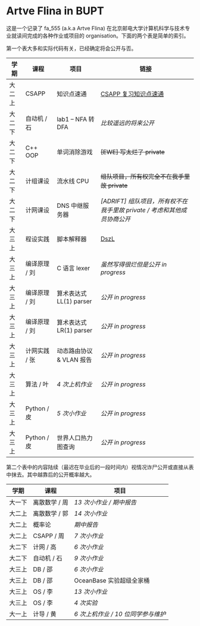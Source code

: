 # Artve Flina in BUPT

这是一个记录了 fa_555 (a.k.a Artve Flina) 在北京邮电大学计算机科学与技术专业就读间完成的各种作业或项目的 organisation。下面的两个表是简单的索引。

第一个表大多和实际代码有关，已经确定将会公开与否。

| 学期   | 课程          | 项目                     | 链接                                                         |
| ------ | ------------- | ------------------------ | ------------------------------------------------------------ |
| 大二上 | CSAPP         | 知识点速通               | [CSAPP 复习知识点速通](https://blog.fa555.tech/files/html/CSAPP-review.html) |
| 大二下 | 自动机 / 石   | lab1 – NFA 转 DFA        | *比较遥远的将来公开*                                         |
| 大二下 | C++ OOP       | 单词消除游戏             | ~~[EWE] 写太烂了 private~~                                   |
| 大二下 | 计组课设      | 流水线 CPU               | ~~组队项目，所有权完全不在我手里故 private~~                 |
| 大二下 | 计网课设      | DNS 中继服务器           | *[ADRIFT] 组队项目，所有权不在我手里故 private / 考虑和其他成员协商公开* |
| 大三上 | 程设实践      | 脚本解释器               | [DszL](https://github.com/ArtveFlinaInBupt/DszL)             |
| 大三上 | 编译原理 / 刘 | C 语言 lexer             | *虽然写得很烂但是公开 in progress*                           |
| 大三上 | 编译原理 / 刘 | 算术表达式 LL(1) parser  | *公开 in progress*                                           |
| 大三上 | 编译原理 / 刘 | 算术表达式 LR(1) parser  | *公开 in progress*                                           |
| 大三上 | 计网实践 / 张 | 动态路由协议 & VLAN 报告 | *公开 in progress*                                           |
| 大三上 | 算法 / 叶     | *4 次上机作业*           | *公开 in progress*                                           |
| 大三上 | Python / 皮   | *5 次小作业*             | *公开 in progress*                                           |
| 大三上 | Python / 皮   | 世界人口热力图查询       | *公开 in progress*                                           |

第二个表中的内容陆续（最迟在毕业后的一段时间内）视情况诈尸公开或直接从表中抹去。其中越靠后的公开概率越大。

| 学期   | 课程          | 项目                               |
| ------ | ------------- | ---------------------------------- |
| 大一下 | 离散数学 / 周 | *13 次小作业 / 期中报告*           |
| 大二上 | 离散数学 / 郭 | *14 次小作业*                      |
| 大二上 | 概率论        | *期中报告*                         |
| 大二上 | CSAPP / 周    | *7 次小作业*                       |
| 大二下 | 计网 / 高     | *6 次小作业*                       |
| 大二下 | 自动机 / 石   | *9 次小作业*                       |
| 大三上 | DB / 邵       | *6 次小作业*                       |
| 大三上 | DB / 邵       | OceanBase 实验超级全家桶 | *公开 in progress*                                           |
| 大三上 | OS / 李       | *13 次小作业*                      |
| 大三上 | OS / 李       | *4 次实验*               | *公开 in progress*                                           |
| 大一上 | 计导 / 黄     | *6 次上机作业 / 10 位同学参与维护* |

